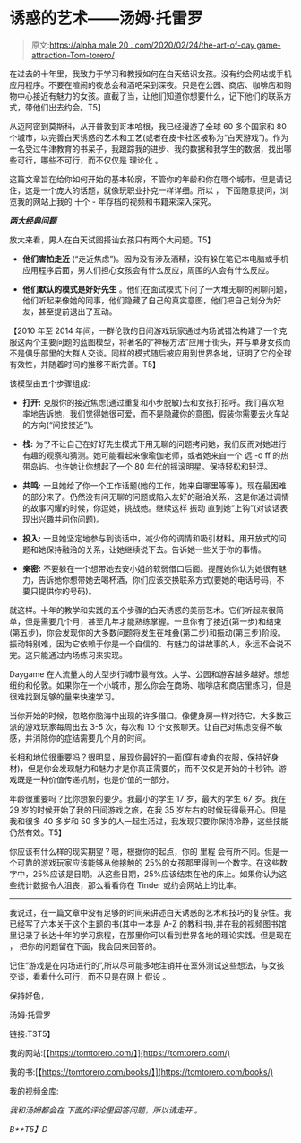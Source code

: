 # 诱惑的艺术——汤姆·托雷罗

> 原文:[https://alpha male 20 . com/2020/02/24/the-art-of-day game-attraction-Tom-torero/](https://alphamale20.com/2020/02/24/the-art-of-daygame-seduction-tom-torero/)

在过去的十年里，我致力于学习和教授如何在白天结识女孩。没有约会网站或手机应用程序。不要在喧闹的夜总会和酒吧呆到深夜。只是在公园、商店、咖啡店和购物中心接近有魅力的女孩。直截了当，让他们知道你想要什么，记下他们的联系方式，带他们出去约会。T5】

从迈阿密到莫斯科，从开普敦到哥本哈根，我已经漫游了全球 60 多个国家和 80 个城市，以完善白天诱惑的艺术和工艺(或者在皮卡社区被称为“白天游戏”)。作为一名受过牛津教育的书呆子，我跟踪我的进步、我的数据和我学生的数据，找出哪些可行，哪些不可行，而不仅仅是 理论化 。

这篇文章旨在给你如何开始的基本轮廓，不管你的年龄和你在哪个城市。但是请记住，这是一个庞大的话题，就像玩职业扑克一样详细。所以 ， 下面随意提问，浏览我的网站上我的 十个 - 年存档的视频和书籍来深入探究。

***两大经典问题***

放大来看，男人在白天试图搭讪女孩只有两个大问题。T5】

*   **他们害怕走近** (“走近焦虑”)。因为没有涉及酒精，没有躲在笔记本电脑或手机应用程序后面，男人们担心女孩会有什么反应，周围的人会有什么反应。

*   **他们默认的模式是好好先生** 。他们在面试模式下问了一大堆无聊的闲聊问题，他们听起来像她的同事，他们隐藏了自己的真实意图，他们把自己划分为好友，甚至提前退出了互动。

【2010 年至 2014 年间，一群伦敦的日间游戏玩家通过内场试错法构建了一个克服这两个主要问题的蓝图模型，将著名的“神秘方法”应用于街头，并与单身女孩而不是俱乐部里的大群人交谈。同样的模式随后被应用到世界各地，证明了它的全球有效性，并随着时间的推移不断完善。T5】

该模型由五个步骤组成:

*   **打开:** 克服你的接近焦虑(通过重复和小步脱敏)去和女孩打招呼。我们喜欢坦率地告诉她，我们觉得她很可爱，而不是隐藏你的意图，假装你需要去火车站的方向(“间接接近”)。

*   **栈:** 为了不让自己在好好先生模式下用无聊的问题拷问她，我们反而对她进行有趣的观察和猜测。她可能看起来像瑜伽老师，或者她来自一个 远 -o ff 的热带岛屿。也许她让你想起了一个 80 年代的摇滚明星。保持轻松和轻浮。

*   **共鸣:** 一旦她给了你一个工作话题(她的工作，她来自哪里等等 )。现在最困难的部分来了。仍然没有问无聊的问题或陷入友好的融洽关系，这是你通过调情的故事闪耀的时候，你逗她，挑战她。继续这样 振动 直到她“上钩”(对谈话表现出兴趣并问你问题)。

*   **投入:** 一旦她坚定地参与到谈话中，减少你的调情和吸引材料。用开放式的问题和她保持融洽的关系，让她继续说下去。告诉她一些关于你的事情。

*   **亲密:** 不要躲在一个想带她去安小姐的软弱借口后面。提醒她你认为她很有魅力，告诉她你想带她去喝杯酒，你们应该交换联系方式(要她的电话号码，不要只提供你的号码)。

就这样。十年的教学和实践的五个步骤的白天诱惑的美丽艺术。它们听起来很简单，但是需要几个月，甚至几年才能熟练掌握。一旦你有了接近(第一步)和结束(第五步)，你会发现你的大多数问题将发生在堆叠(第二步)和振动(第三步)阶段。振动特别难，因为它依赖于你是一个自信的、有魅力的讲故事的人，永远不会说不完。这只能通过内场练习来实现。

Daygame 在人流量大的大型步行城市最有效。大学、公园和游客越多越好。想想纽约和伦敦。如果你在一个小城市，那么你会在商场、咖啡店和商店里练习，但是很难找到足够的量来快速学习。

当你开始的时候，忽略你脑海中出现的许多借口。像健身房一样对待它。大多数正派的游戏玩家每周出去 3-5 次，每次和 10 个女孩聊天。让自己对焦虑变得不敏感，并消除你的症结需要几个月的时间。

长相和地位很重要吗？很明显，展现你最好的一面(穿有棱角的衣服，保持好身材)，但是你会发现魅力和魅力才是你真正需要的，而不仅仅是开始的十秒钟。游戏既是一种价值传递机制，也是价值的一部分。

年龄很重要吗？比你想象的要少。我最小的学生 17 岁，最大的学生 67 岁。我在 29 岁的时候开始了我的日间游戏之旅，在我 35 岁左右的时候玩得最开心。但是我和很多 40 多岁和 50 多岁的人一起生活过，我发现只要你保持冷静，这些技能仍然有效。T5】

你应该有什么样的现实期望？嗯，根据你的起点，你的 里程 会有所不同。但是一个可靠的游戏玩家应该能够从他接触的 25%的女孩那里得到一个数字。在这些数字中，25%应该是日期。从这些日期，25%应该结束在他的床上。如果你认为这些统计数据令人沮丧，那么看看你在 Tinder 或约会网站上的比率。

* * * * * *

我说过，在一篇文章中没有足够的时间来讲述白天诱惑的艺术和技巧的复杂性。我已经写了六本关于这个主题的书(其中一本是 A-Z 的教科书),并在我的视频图书馆里记录了长达十年的学习旅程，在那里你可以看到世界各地的理论实践。但是现在 ， 把你的问题留在下面，我会回来回答的。

记住“游戏是在内场进行的”,所以尽可能多地注销并在室外测试这些想法，与女孩交谈，看看什么可行，而不只是在网上 假设 。

保持好色，

汤姆·托雷罗

链接:T3T5】

我的网站:[【https://tomtorero.com/】](https://tomtorero.com/)

我的书:[【https://tomtorero.com/books/】](https://tomtorero.com/books/)

我的视频金库:[](https://tomtorero.com/vault/)

*我和汤姆都会在* *下面的评论里回答问题，所以请走开* *。*

*B**T5】D*